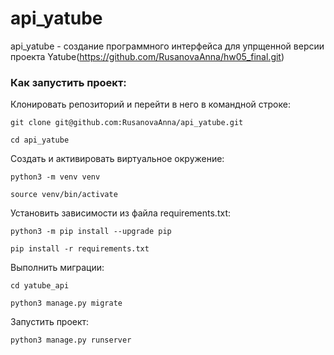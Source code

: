 # api_yatube
api_yatube - создание программного интерфейса для упрщенной версии проекта Yatube(https://github.com/RusanovaAnna/hw05_final.git)
### Как запустить проект:

Клонировать репозиторий и перейти в него в командной строке:

```
git clone git@github.com:RusanovaAnna/api_yatube.git
```

```
cd api_yatube
```

Cоздать и активировать виртуальное окружение:

```
python3 -m venv venv
```

```
source venv/bin/activate
```

Установить зависимости из файла requirements.txt:

```
python3 -m pip install --upgrade pip
```

```
pip install -r requirements.txt
```

Выполнить миграции:

```
cd yatube_api
```

```
python3 manage.py migrate
```

Запустить проект:

```
python3 manage.py runserver
```
